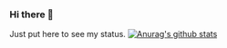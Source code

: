 ### Hi there 👋

<!--
**E011011101001/E011011101001** is a ✨ _special_ ✨ repository because its `README.md` (this file) appears on your GitHub profile.

Here are some ideas to get you started:

- 🔭 I’m currently working on ...
- 🌱 I’m currently learning ...
- 👯 I’m looking to collaborate on ...
- 🤔 I’m looking for help with ...
- 💬 Ask me about ...
- 📫 How to reach me: ...
- 😄 Pronouns: ...
- ⚡ Fun fact: ...
-->
Just put here to see my status.
[![Anurag's github stats](https://github-readme-stats.vercel.app/api?username=E011011101001)](https://github.com/anuraghazra/github-readme-stats)
